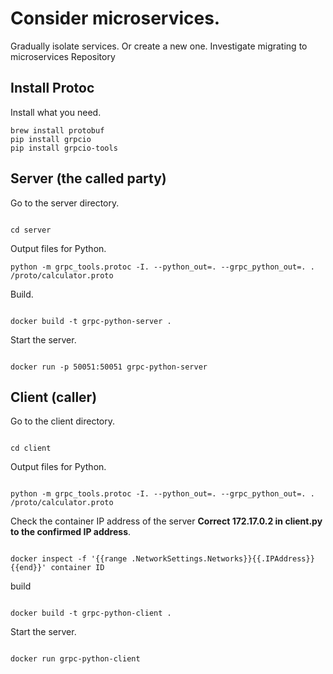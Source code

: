 # Consider microservices.

Gradually isolate services. Or create a new one.
Investigate migrating to microservices Repository

## Install Protoc

Install what you need.

```
brew install protobuf
pip install grpcio
pip install grpcio-tools
```

## Server (the called party)

Go to the server directory.

```

cd server

```

Output files for Python.

```
python -m grpc_tools.protoc -I. --python_out=. --grpc_python_out=. . /proto/calculator.proto

```

Build.

```

docker build -t grpc-python-server .

```

Start the server.

```

docker run -p 50051:50051 grpc-python-server

```

## Client (caller)

Go to the client directory.

```

cd client
```

Output files for Python.

```

python -m grpc_tools.protoc -I. --python_out=. --grpc_python_out=. . /proto/calculator.proto

```

Check the container IP address of the server
**Correct 172.17.0.2 in client.py to the confirmed IP address**.

```

docker inspect -f '{{range .NetworkSettings.Networks}}{{.IPAddress}}{{end}}' container ID

```

build

```

docker build -t grpc-python-client .

```

Start the server.

```

docker run grpc-python-client

```
